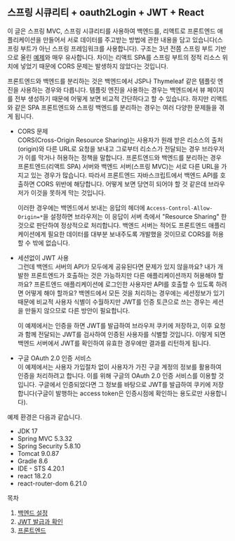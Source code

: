 ## 스프링 시큐리티 + oauth2Login + JWT + React

이 글은 스프링 MVC, 스프링 시큐리티를 사용하여 백엔드를, 리액트로 프론트엔드 애플리케이션을 만들어서 서로 데이터를 주고받는 방법에 관한 내용을 담고 있습니다(스프링 부트가 아닌 스프링 프레임워크를 사용합니다). 구조는 3년 전쯤 스프링 부트 기반으로 올린 [예제](https://github.com/boyd-dev/SimpleSpringBoot)와 매우 유사합니다. 차이는 리액트 SPA를 스프링 부트의 정적 리소스 위치에 넣었기 때문에 CORS 문제는 발생하지 않았다는 것입니다.

프론트엔드와 백엔드를 분리하는 것은 백엔드에서 JSP나 Thymeleaf 같은 템플릿 엔진을 사용하는 경우와 다릅니다. 템플릿 엔진을 사용하는 경우는 백엔드에서 뷰 페이지를 전부 생성하기 때문에 어떻게 보면 비교적 간단하다고 할 수 있습니다. 하지만 리액트와 같은 SPA 프론트엔드와 스프링 백엔드를 분리하는 경우는 여러 다양한 문제들을 겪게 됩니다. 

- CORS 문제  
CORS(Cross-Origin Resource Sharing)는 사용자가 원래 받은 리소스의 출처(origin)와 다른 URL로 요청을 보내고 그로부터 리소스가 전달되는 경우 브라우저가 이를 막거나 허용하는 정책을 말합니다. 프론트엔드와 백엔드를 분리하는 경우 프론트엔드(리액트 SPA) 서버와 백엔드 서버(스프링 MVC)는 서로 다른 URL을 가지고 있는 경우가 많습니다. 따라서 프론트엔드 자바스크립트에서 백엔드 API를 호출하면 CORS 위반에 해당합니다. 어떻게 보면 당연히 되어야 할 것 같은데 브라우저가 이것을 못하게 막는 것입니다. 

  이러한 경우에는 백엔드에서 보내는 응답의 헤더에 `Access-Control-Allow-Origin=*`을 설정하면 브라우저는 이 응답이 서버 측에서 "Resource Sharing" 한 것으로 판단하여 정상적으로 처리합니다. 백엔드 서버는 적어도 프론트엔드 애플리케이션에게 필요한 데이터를 대부분 보내주도록 개발했을 것이므로 CORS를 허용할 수 밖에 없습니다.

- 세션없이 JWT 사용  
그런데 백엔드 서버의 API가 모두에게 공유된다면 문제가 있지 않을까요? 내가 개발한 프론트엔드가 호출하는 것은 가능하지만 다른 애플리케이션까지 허용해야 할까요? 프론트엔드 애플리케이션에 로그인한 사용자만 API를 호출할 수 있도록 하려면 어떻게 해야 할까요? 백엔드에서 모든 것을 처리하는 경우에는 세션정보가 있기 때문에 비교적 사용자 식별이 수월하지만 JWT를 인증 토큰으로 쓰는 경우는 세션을 만들지 않으므로 다른 방안이 필요합니다.  

  이 예제에서는 인증을 하면 JWT를 발급하여 브라우저 쿠키에 저장하고, 이후 요청과 함께 전달되는 JWT를 검사하여 인증된 사용자를 식별할 것입니다. 이렇게 되면 백엔드 서버에서 JWT를 확인하여 유효한 경우에만 결과를 리턴하게 됩니다. 

- 구글 OAuth 2.0 인증 서비스  
이 예제에서는 사용자 가입절차 없이 사용자가 가진 구글 계정의 정보를 활용하여 인증을 처리하려고 합니다. 이를 위해 구글의 OAuth 2.0 인증 서비스를 이용할 것입니다. 구글에서 인증되었다면 그 정보를 바탕으로 JWT를 발급하여 쿠키에 저장합니다(구글이 발행하는 access token은 인증시점에 확인하는 용도로만 사용합니다).  

예제 환경은 다음과 같습니다.

- JDK 17
- Spring MVC 5.3.32
- Spring Security 5.8.10
- Tomcat 9.0.87
- Gradle 8.6
- IDE - STS 4.20.1
- react 18.2.0
- react-router-dom 6.21.0

목차

1. [백엔드 설정](01/README.md)
2. [JWT 발급과 확인](02/README.md)
3. [프론트엔드](03/README.md)
